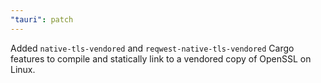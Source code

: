 ```yaml
---
"tauri": patch
---
```


Added `native-tls-vendored` and `reqwest-native-tls-vendored` Cargo features to compile and statically link to a vendored copy of OpenSSL on Linux.
